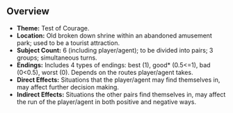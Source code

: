 ## Overview

- **Theme:** Test of Courage.
- **Location:** Old broken down shrine within an abandoned amusement park; used to be a tourist attraction.
- **Subject Count:** 6 (including player/agent); to be divided into pairs; 3 groups; simultaneous turns.
- **Endings:** Includes 4 types of endings: best (1), good* (0.5<=1), bad (0<0.5), worst (0). Depends on the routes player/agent takes.
- **Direct Effects:** Situations that the player/agent may find themselves in, may affect further decision making.
- **Indirect Effects:** Situations the other pairs find themselves in, may affect the run of the player/agent in both positive and negative ways.
